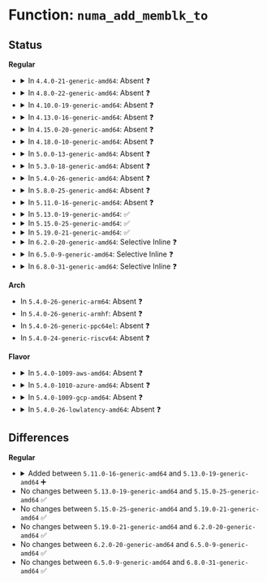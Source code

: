 # Function: <code>numa_add_memblk_to</code>

## Status
<b>Regular</b>
<ul>
<li>
<details>
<summary>In <code>4.4.0-21-generic-amd64</code>: Absent ❓</summary>

```json
{
  "name": "numa_add_memblk_to",
  "collision_type": "Unique Static",
  "inline_type": "Full",
  "funcs": [
    {
      "addr": 18446744071595066096,
      "name": "numa_add_memblk_to",
      "external": false,
      "loc": "arch/x86/mm/numa.c:131",
      "file": "arch/x86/mm/numa.c",
      "inline": "not declared, inlined",
      "caller_inline": [
        "arch/x86/mm/numa.c:numa_add_memblk"
      ],
      "caller_func": []
    }
  ],
  "symbols": []
}
```
</details>
</li>
<li>
<details>
<summary>In <code>4.8.0-22-generic-amd64</code>: Absent ❓</summary>

```json
{
  "name": "numa_add_memblk_to",
  "collision_type": "Unique Static",
  "inline_type": "Full",
  "funcs": [
    {
      "addr": 18446744071595231915,
      "name": "numa_add_memblk_to",
      "external": false,
      "loc": "arch/x86/mm/numa.c:130",
      "file": "arch/x86/mm/numa.c",
      "inline": "not declared, inlined",
      "caller_inline": [
        "arch/x86/mm/numa.c:numa_add_memblk"
      ],
      "caller_func": []
    }
  ],
  "symbols": []
}
```
</details>
</li>
<li>
<details>
<summary>In <code>4.10.0-19-generic-amd64</code>: Absent ❓</summary>

```json
{
  "name": "numa_add_memblk_to",
  "collision_type": "Unique Static",
  "inline_type": "Full",
  "funcs": [
    {
      "addr": 18446744071595475826,
      "name": "numa_add_memblk_to",
      "external": false,
      "loc": "arch/x86/mm/numa.c:130",
      "file": "arch/x86/mm/numa.c",
      "inline": "not declared, inlined",
      "caller_inline": [
        "arch/x86/mm/numa.c:numa_add_memblk"
      ],
      "caller_func": []
    }
  ],
  "symbols": []
}
```
</details>
</li>
<li>
<details>
<summary>In <code>4.13.0-16-generic-amd64</code>: Absent ❓</summary>

```json
{
  "name": "numa_add_memblk_to",
  "collision_type": "Unique Static",
  "inline_type": "Full",
  "funcs": [
    {
      "addr": 18446744071596397454,
      "name": "numa_add_memblk_to",
      "external": false,
      "loc": "arch/x86/mm/numa.c:130",
      "file": "arch/x86/mm/numa.c",
      "inline": "not declared, inlined",
      "caller_inline": [
        "arch/x86/mm/numa.c:numa_add_memblk"
      ],
      "caller_func": []
    }
  ],
  "symbols": []
}
```
</details>
</li>
<li>
<details>
<summary>In <code>4.15.0-20-generic-amd64</code>: Absent ❓</summary>

```json
{
  "name": "numa_add_memblk_to",
  "collision_type": "Unique Static",
  "inline_type": "Full",
  "funcs": [
    {
      "addr": 18446744071602717133,
      "name": "numa_add_memblk_to",
      "external": false,
      "loc": "arch/x86/mm/numa.c:130",
      "file": "arch/x86/mm/numa.c",
      "inline": "not declared, inlined",
      "caller_inline": [
        "arch/x86/mm/numa.c:numa_add_memblk"
      ],
      "caller_func": []
    }
  ],
  "symbols": []
}
```
</details>
</li>
<li>
<details>
<summary>In <code>4.18.0-10-generic-amd64</code>: Absent ❓</summary>

```json
{
  "name": "numa_add_memblk_to",
  "collision_type": "Unique Static",
  "inline_type": "Full",
  "funcs": [
    {
      "addr": 18446744071602889832,
      "name": "numa_add_memblk_to",
      "external": false,
      "loc": "arch/x86/mm/numa.c:130",
      "file": "arch/x86/mm/numa.c",
      "inline": "not declared, inlined",
      "caller_inline": [
        "arch/x86/mm/numa.c:numa_add_memblk"
      ],
      "caller_func": []
    }
  ],
  "symbols": []
}
```
</details>
</li>
<li>
<details>
<summary>In <code>5.0.0-13-generic-amd64</code>: Absent ❓</summary>

```json
{
  "name": "numa_add_memblk_to",
  "collision_type": "Unique Static",
  "inline_type": "Full",
  "funcs": [
    {
      "addr": 18446744071604687190,
      "name": "numa_add_memblk_to",
      "external": false,
      "loc": "arch/x86/mm/numa.c:129",
      "file": "arch/x86/mm/numa.c",
      "inline": "not declared, inlined",
      "caller_inline": [
        "arch/x86/mm/numa.c:numa_add_memblk"
      ],
      "caller_func": []
    }
  ],
  "symbols": []
}
```
</details>
</li>
<li>
<details>
<summary>In <code>5.3.0-18-generic-amd64</code>: Absent ❓</summary>

```json
{
  "name": "numa_add_memblk_to",
  "collision_type": "Unique Static",
  "inline_type": "Full",
  "funcs": [
    {
      "addr": 18446744071604786902,
      "name": "numa_add_memblk_to",
      "external": false,
      "loc": "arch/x86/mm/numa.c:130",
      "file": "arch/x86/mm/numa.c",
      "inline": "not declared, inlined",
      "caller_inline": [
        "arch/x86/mm/numa.c:numa_add_memblk"
      ],
      "caller_func": []
    }
  ],
  "symbols": []
}
```
</details>
</li>
<li>
<details>
<summary>In <code>5.4.0-26-generic-amd64</code>: Absent ❓</summary>

```json
{
  "name": "numa_add_memblk_to",
  "collision_type": "Unique Static",
  "inline_type": "Full",
  "funcs": [
    {
      "addr": 18446744071604812640,
      "name": "numa_add_memblk_to",
      "external": false,
      "loc": "arch/x86/mm/numa.c:130",
      "file": "arch/x86/mm/numa.c",
      "inline": "not declared, inlined",
      "caller_inline": [
        "arch/x86/mm/numa.c:numa_add_memblk"
      ],
      "caller_func": []
    }
  ],
  "symbols": []
}
```
</details>
</li>
<li>
<details>
<summary>In <code>5.8.0-25-generic-amd64</code>: Absent ❓</summary>

```json
{
  "name": "numa_add_memblk_to",
  "collision_type": "Unique Static",
  "inline_type": "Full",
  "funcs": [
    {
      "addr": 18446744071609151822,
      "name": "numa_add_memblk_to",
      "external": false,
      "loc": "arch/x86/mm/numa.c:127",
      "file": "arch/x86/mm/numa.c",
      "inline": "not declared, inlined",
      "caller_inline": [
        "arch/x86/mm/numa.c:numa_add_memblk"
      ],
      "caller_func": []
    }
  ],
  "symbols": []
}
```
</details>
</li>
<li>
<details>
<summary>In <code>5.11.0-16-generic-amd64</code>: Absent ❓</summary>

```json
{
  "name": "numa_add_memblk_to",
  "collision_type": "Unique Static",
  "inline_type": "Full",
  "funcs": [
    {
      "addr": 18446744071612222147,
      "name": "numa_add_memblk_to",
      "external": false,
      "loc": "arch/x86/mm/numa.c:125",
      "file": "arch/x86/mm/numa.c",
      "inline": "not declared, inlined",
      "caller_inline": [
        "arch/x86/mm/numa.c:numa_add_memblk"
      ],
      "caller_func": []
    }
  ],
  "symbols": []
}
```
</details>
</li>
<li>
<details>
<summary>In <code>5.13.0-19-generic-amd64</code>: ✅</summary>

```c
int numa_add_memblk_to(int nid, u64 start, u64 end, struct numa_meminfo * mi)
```

```json
{
  "name": "numa_add_memblk_to",
  "collision_type": "Unique Static",
  "inline_type": "No",
  "funcs": [
    {
      "addr": 18446744071614361487,
      "name": "numa_add_memblk_to",
      "external": false,
      "loc": "arch/x86/mm/numa.c:125",
      "file": "arch/x86/mm/numa.c",
      "inline": "seen, unknown",
      "caller_inline": [],
      "caller_func": [
        "arch/x86/mm/numa.c:numa_cleanup_meminfo",
        "arch/x86/mm/numa.c:numa_add_memblk"
      ]
    }
  ],
  "symbols": [
    {
      "addr": 18446744071614361487,
      "name": "numa_add_memblk_to",
      "section": ".init.text",
      "bind": "STB_LOCAL",
      "size": 118
    }
  ]
}
```
</details>
</li>
<li>
<details>
<summary>In <code>5.15.0-25-generic-amd64</code>: ✅</summary>

```c
int numa_add_memblk_to(int nid, u64 start, u64 end, struct numa_meminfo * mi)
```

```json
{
  "name": "numa_add_memblk_to",
  "collision_type": "Unique Static",
  "inline_type": "No",
  "funcs": [
    {
      "addr": 18446744071615292596,
      "name": "numa_add_memblk_to",
      "external": false,
      "loc": "arch/x86/mm/numa.c:125",
      "file": "arch/x86/mm/numa.c",
      "inline": "seen, unknown",
      "caller_inline": [],
      "caller_func": [
        "arch/x86/mm/numa.c:numa_cleanup_meminfo",
        "arch/x86/mm/numa.c:numa_add_memblk"
      ]
    }
  ],
  "symbols": [
    {
      "addr": 18446744071615292596,
      "name": "numa_add_memblk_to",
      "section": ".init.text",
      "bind": "STB_LOCAL",
      "size": 118
    }
  ]
}
```
</details>
</li>
<li>
<details>
<summary>In <code>5.19.0-21-generic-amd64</code>: ✅</summary>

```c
int numa_add_memblk_to(int nid, u64 start, u64 end, struct numa_meminfo * mi)
```

```json
{
  "name": "numa_add_memblk_to",
  "collision_type": "Unique Static",
  "inline_type": "No",
  "funcs": [
    {
      "addr": 18446744071617072275,
      "name": "numa_add_memblk_to",
      "external": false,
      "loc": "arch/x86/mm/numa.c:125",
      "file": "arch/x86/mm/numa.c",
      "inline": "seen, unknown",
      "caller_inline": [],
      "caller_func": [
        "arch/x86/mm/numa.c:numa_cleanup_meminfo",
        "arch/x86/mm/numa.c:numa_add_memblk"
      ]
    }
  ],
  "symbols": [
    {
      "addr": 18446744071617072275,
      "name": "numa_add_memblk_to",
      "section": ".init.text",
      "bind": "STB_LOCAL",
      "size": 147
    }
  ]
}
```
</details>
</li>
<li>
<details>
<summary>In <code>6.2.0-20-generic-amd64</code>: Selective Inline ❓</summary>

```c
int numa_add_memblk_to(int nid, u64 start, u64 end, struct numa_meminfo * mi)
```

```json
{
  "name": "numa_add_memblk_to",
  "collision_type": "Unique Static",
  "inline_type": "Selective",
  "funcs": [
    {
      "addr": 18446744071627723200,
      "name": "numa_add_memblk_to",
      "external": false,
      "loc": "arch/x86/mm/numa.c:125",
      "file": "arch/x86/mm/numa.c",
      "inline": "not declared, inlined",
      "caller_inline": [],
      "caller_func": [
        "arch/x86/mm/numa.c:dummy_numa_init",
        "arch/x86/mm/numa.c:numa_cleanup_meminfo"
      ]
    }
  ],
  "symbols": [
    {
      "addr": 18446744071627723200,
      "name": "numa_add_memblk_to",
      "section": ".init.text",
      "bind": "STB_LOCAL",
      "size": 163
    }
  ]
}
```
</details>
</li>
<li>
<details>
<summary>In <code>6.5.0-9-generic-amd64</code>: Selective Inline ❓</summary>

```c
int numa_add_memblk_to(int nid, u64 start, u64 end, struct numa_meminfo * mi)
```

```json
{
  "name": "numa_add_memblk_to",
  "collision_type": "Unique Static",
  "inline_type": "Selective",
  "funcs": [
    {
      "addr": 18446744071619480752,
      "name": "numa_add_memblk_to",
      "external": false,
      "loc": "arch/x86/mm/numa.c:125",
      "file": "arch/x86/mm/numa.c",
      "inline": "not declared, inlined",
      "caller_inline": [],
      "caller_func": [
        "arch/x86/mm/numa.c:dummy_numa_init",
        "arch/x86/mm/numa.c:numa_cleanup_meminfo"
      ]
    }
  ],
  "symbols": [
    {
      "addr": 18446744071619480752,
      "name": "numa_add_memblk_to",
      "section": ".init.text",
      "bind": "STB_LOCAL",
      "size": 323
    }
  ]
}
```
</details>
</li>
<li>
<details>
<summary>In <code>6.8.0-31-generic-amd64</code>: Selective Inline ❓</summary>

```c
int numa_add_memblk_to(int nid, u64 start, u64 end, struct numa_meminfo * mi)
```

```json
{
  "name": "numa_add_memblk_to",
  "collision_type": "Unique Static",
  "inline_type": "Selective",
  "funcs": [
    {
      "addr": 18446744071621777440,
      "name": "numa_add_memblk_to",
      "external": false,
      "loc": "arch/x86/mm/numa.c:127",
      "file": "arch/x86/mm/numa.c",
      "inline": "not declared, inlined",
      "caller_inline": [],
      "caller_func": [
        "arch/x86/mm/numa.c:dummy_numa_init",
        "arch/x86/mm/numa.c:numa_cleanup_meminfo"
      ]
    }
  ],
  "symbols": [
    {
      "addr": 18446744071621777440,
      "name": "numa_add_memblk_to",
      "section": ".init.text",
      "bind": "STB_LOCAL",
      "size": 323
    }
  ]
}
```
</details>
</li>
</ul>
<b>Arch</b>
<ul>
<li>
In <code>5.4.0-26-generic-arm64</code>: Absent ❓
</li>
<li>
In <code>5.4.0-26-generic-armhf</code>: Absent ❓
</li>
<li>
In <code>5.4.0-26-generic-ppc64el</code>: Absent ❓
</li>
<li>
In <code>5.4.0-24-generic-riscv64</code>: Absent ❓
</li>
</ul>
<b>Flavor</b>
<ul>
<li>
<details>
<summary>In <code>5.4.0-1009-aws-amd64</code>: Absent ❓</summary>

```json
{
  "name": "numa_add_memblk_to",
  "collision_type": "Unique Static",
  "inline_type": "Full",
  "funcs": [
    {
      "addr": 18446744071604726582,
      "name": "numa_add_memblk_to",
      "external": false,
      "loc": "arch/x86/mm/numa.c:130",
      "file": "arch/x86/mm/numa.c",
      "inline": "not declared, inlined",
      "caller_inline": [
        "arch/x86/mm/numa.c:numa_add_memblk"
      ],
      "caller_func": []
    }
  ],
  "symbols": []
}
```
</details>
</li>
<li>
<details>
<summary>In <code>5.4.0-1010-azure-amd64</code>: Absent ❓</summary>

```json
{
  "name": "numa_add_memblk_to",
  "collision_type": "Unique Static",
  "inline_type": "Full",
  "funcs": [
    {
      "addr": 18446744071604694312,
      "name": "numa_add_memblk_to",
      "external": false,
      "loc": "arch/x86/mm/numa.c:130",
      "file": "arch/x86/mm/numa.c",
      "inline": "not declared, inlined",
      "caller_inline": [
        "arch/x86/mm/numa.c:numa_add_memblk"
      ],
      "caller_func": []
    }
  ],
  "symbols": []
}
```
</details>
</li>
<li>
<details>
<summary>In <code>5.4.0-1009-gcp-amd64</code>: Absent ❓</summary>

```json
{
  "name": "numa_add_memblk_to",
  "collision_type": "Unique Static",
  "inline_type": "Full",
  "funcs": [
    {
      "addr": 18446744071604804149,
      "name": "numa_add_memblk_to",
      "external": false,
      "loc": "arch/x86/mm/numa.c:130",
      "file": "arch/x86/mm/numa.c",
      "inline": "not declared, inlined",
      "caller_inline": [
        "arch/x86/mm/numa.c:numa_add_memblk"
      ],
      "caller_func": []
    }
  ],
  "symbols": []
}
```
</details>
</li>
<li>
<details>
<summary>In <code>5.4.0-26-lowlatency-amd64</code>: Absent ❓</summary>

```json
{
  "name": "numa_add_memblk_to",
  "collision_type": "Unique Static",
  "inline_type": "Full",
  "funcs": [
    {
      "addr": 18446744071604816768,
      "name": "numa_add_memblk_to",
      "external": false,
      "loc": "arch/x86/mm/numa.c:130",
      "file": "arch/x86/mm/numa.c",
      "inline": "not declared, inlined",
      "caller_inline": [
        "arch/x86/mm/numa.c:numa_add_memblk"
      ],
      "caller_func": []
    }
  ],
  "symbols": []
}
```
</details>
</li>
</ul>

## Differences
<b>Regular</b>
<ul>
<li>
<details>
<summary>Added between <code>5.11.0-16-generic-amd64</code> and <code>5.13.0-19-generic-amd64</code> ➕</summary>

```c
int numa_add_memblk_to(int nid, u64 start, u64 end, struct numa_meminfo * mi)
```
</details>
</li>
<li>
No changes between <code>5.13.0-19-generic-amd64</code> and <code>5.15.0-25-generic-amd64</code> ✅
</li>
<li>
No changes between <code>5.15.0-25-generic-amd64</code> and <code>5.19.0-21-generic-amd64</code> ✅
</li>
<li>
No changes between <code>5.19.0-21-generic-amd64</code> and <code>6.2.0-20-generic-amd64</code> ✅
</li>
<li>
No changes between <code>6.2.0-20-generic-amd64</code> and <code>6.5.0-9-generic-amd64</code> ✅
</li>
<li>
No changes between <code>6.5.0-9-generic-amd64</code> and <code>6.8.0-31-generic-amd64</code> ✅
</li>
</ul>
